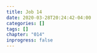 ```yaml
---
title: Job 14
date: 2020-03-28T20:24:42-04:00
categories: []
tags: []
chapter: "014"
inprogress: false
---
```


